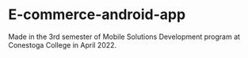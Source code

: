 # E-commerce-android-app
Made in the 3rd semester of Mobile Solutions Development program at Conestoga College in April 2022.
